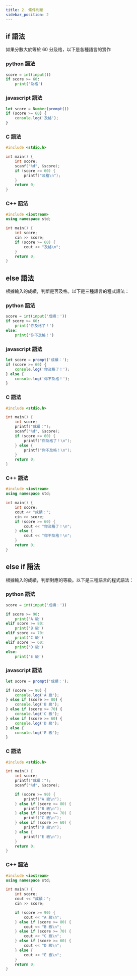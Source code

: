 ```yaml
---
title: 2. 條件判斷
sidebar_position: 2
---
```


## if 語法

如果分數大於等於 60 分及格，以下是各種語言的實作

### python 語法

```python
score = int(input())
if score >= 60:
    print('及格')
```

### javascript 語法

```javascript
let score = Number(prompt())
if (score >= 60) {
    console.log('及格');
}
```

### C 語法

```cpp
#include <stdio.h>

int main() {
    int score;
    scanf("%d", &score);
    if (score >= 60) {
        printf("及格\n");
    }
    return 0;
}
```

### C++ 語法

```cpp
#include <iostream>
using namespace std;

int main() {
    int score;
    cin >> score;
    if (score >= 60) {
        cout << "及格\n";
    }
    return 0;
}
```

## else 語法

根據輸入的成績，判斷是否及格。以下是三種語言的程式語法：

### python 語法

```python
score = int(input('成績：'))
if score >= 60:
    print('你及格了！')
else:
    print('你不及格！')
```

### javascript 語法

```javascript
let score = prompt('成績：');
if (score >= 60) {
    console.log('你及格了！');
} else {
    console.log('你不及格！');
}
```

### C 語法

```c
#include <stdio.h>

int main() {
    int score;
    printf("成績：");
    scanf("%d", &score);
    if (score >= 60) {
        printf("你及格了！\n");
    } else {
        printf("你不及格！\n");
    }
    return 0;
}
```

### C++ 語法

```cpp
#include <iostream>
using namespace std;

int main() {
    int score;
    cout << "成績：";
    cin >> score;
    if (score >= 60) {
        cout << "你及格了！\n";
    } else {
        cout << "你不及格！\n";
    }
    return 0;
}
```

## else if 語法

根據輸入的成績，判斷對應的等級。以下是三種語言的程式語法：

### python 語法

```python
score = int(input('成績：'))

if score >= 90:
    print('A 級')
elif score >= 80:
    print('B 級')
elif score >= 70:
    print('C 級')
elif score >= 60:
    print('D 級')
else:
    print('E 級')
```

### javascript 語法

```javascript
let score = prompt('成績：');

if (score >= 90) {
    console.log('A 級');
} else if (score >= 80) {
    console.log('B 級');
} else if (score >= 70) {
    console.log('C 級');
} else if (score >= 60) {
    console.log('D 級');
} else {
    console.log('E 級');
}
```

### C 語法

```c
#include <stdio.h>

int main() {
    int score;
    printf("成績：");
    scanf("%d", &score);

    if (score >= 90) {
        printf("A 級\n");
    } else if (score >= 80) {
        printf("B 級\n");
    } else if (score >= 70) {
        printf("C 級\n");
    } else if (score >= 60) {
        printf("D 級\n");
    } else {
        printf("E 級\n");
    }
    return 0;
}
```

### C++ 語法

```cpp
#include <iostream>
using namespace std;

int main() {
    int score;
    cout << "成績：";
    cin >> score;

    if (score >= 90) {
        cout << "A 級\n";
    } else if (score >= 80) {
        cout << "B 級\n";
    } else if (score >= 70) {
        cout << "C 級\n";
    } else if (score >= 60) {
        cout << "D 級\n";
    } else {
        cout << "E 級\n";
    }
    return 0;
}
```